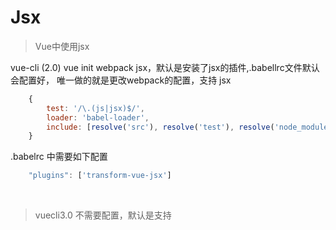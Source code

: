<!--
 * @Description: Jsx
 * @Author: shingli
 * @Date: 2019-06-06 23:28:04
 * @LastEditTime: 2019-09-08 09:25:55
 * @LastEditors: Please set LastEditors
 -->
# Jsx

>Vue中使用jsx

vue-cli (2.0) vue init webpack jsx，默认是安装了jsx的插件,.babellrc文件默认会配置好，
唯一做的就是更改webpack的配置，支持 jsx

```js
    {
        test: '/\.(js|jsx)$/',
        loader: 'babel-loader',
        include: [resolve('src'), resolve('test'), resolve('node_modules/webpack-dev-server/client')]
    }
```

.babelrc 中需要如下配置

```js
    "plugins": ['transform-vue-jsx']
```

</br>

<!-- ------ -->

> vuecli3.0 不需要配置，默认是支持